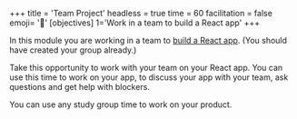 +++
title = 'Team Project'
headless = true
time = 60
facilitation = false
emoji= '🧩'
[objectives]
    1='Work in a team to build a React app'
+++

In this module you are working in a team to [build a React app](/react/product). (You should have created your group already.)

Take this opportunity to work with your team on your React app. You can use this time to work on your app, to discuss your app with your team, ask questions and get help with blockers.

You can use any study group time to work on your product.

